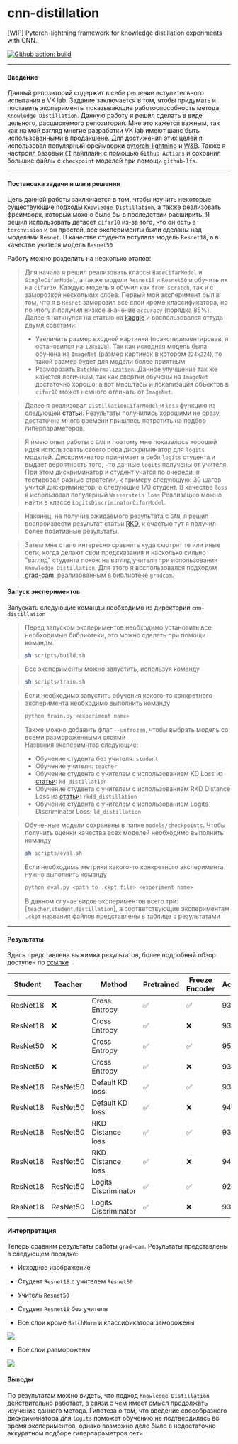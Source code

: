 # cnn-distillation
[WIP] Pytorch-lightning framework for knowledge distillation experiments with CNN.

[![Github action: build](https://github.com/maximzubkov/cnn-distillation/workflows/Build/badge.svg)](https://github.com/maximzubkov/cnn-distillation/actions?query=workflow%3ABuild)

-------
#### Введение

Данный репозиторий содержит в себе решение вступительного испытания в VK lab.
Задание заключается в том, чтобы придумать и поставить эксперименты показывающие 
работоспособность метода `Knowledge Distillation`. 
Данную работу я решил сделать в виде цельного, расширяемого репозитория. 
Мне это кажется важным, так как на мой взгляд многие 
разработки VK lab имеют шанс быть использованными в продакшене. Для достижения этих целей я
использовал популярный фреймворки [pytorch-lightning](https://pytorch-lightning.readthedocs.io/en/l…) 
и [W&B](https://wandb.ai). Также я настроил базовый `CI` пайплайн 
с помощью `Github Actions` и сохранил большие файлы с `checkpoint` моделей
при помощи `github-lfs`. 

-------
#### Постановка задачи и шаги решения

Цель данной работы заключается в том, чтобы изучить некоторые существующие подходы 
`Knowledge Distillation`, а также реализовать фреймворк, который можно 
было бы в последствии расширить. Я решил использовать датасет `cifar10` 
из-за того, что он есть в `torchvision` и он простой, все эксперименты
были сделаны над моделями `Resnet`. В качестве студента вступала модель `Resnet18`, а
в качестве учителя модель `Resnet50`

Работу можно разделить на несколько этапов:
> Для начала я решил реализовать классы `BaseCifarModel` и `SingleCifarModel`, а также 
> модели `Resnet18` и `Resnet50` и обучить их на `cifar10`. 
> Каждую модель я обучил как `from scratch`, так и c заморозкой нескольких слоев. 
> Первый мой эксперимент был в том, что я в `Resnet` заморозил все слои кроме классификатора, 
> но по итогу я получил низкое значение `accuracy` (порядка 85%). Далее я наткнулся на 
> статью на [kaggle](https://www.kaggle.com/nkaenzig/cnn-transfer-learning-secrets) и 
> воспользовался оттуда двумя советами:
> * Увеличить размер входной картинки (поэкспериментировав, я остановился на `128x128`). 
> Так как исходная модель была обучена на `ImageNet` (размер картинок в котором `224x224`), 
> то такой размер будет для модели более приятным
> * Разморозить `BatchNormalization`. Данное улучшение так же кажется логичным, 
> так как свертки обучены на `ImageNet`
> достаточно хорошо, а вот масштабы и локализация объектов в `cifar10` 
> может немного отличать от `ImageNet`.

> Далее я реализовал `DistillationCifarModel` и `loss` функцию из следующей 
> [статьи](http://cs230.stanford.edu/files_winter_2018/projects/6940224.pdf).
> Результаты получились хорошими не сразу, достаточно много времени пришлось 
> потратить на подбор гиперпараметеров.

> Я имею опыт работы с `GAN` и поэтому мне показалось хорошей идея использовать
> своего рода дискриминатор для `logits` моделей. Дискриминатор принимает в себя 
> `logits` студента и выдает вероятность того, что данные `logits` получены от 
> учителя. При этом дискриминатор и студент учатся по очереди, я тестировал разные 
> стратегии, к примеру следующую: 30 шагов учится дискриминатор,
> а следующие 170 студент. В качестве `loss` я использовал популярный `Wasserstein loss`
> Реализацию можно найти в классе `LogitsDiscriminatorCifarModel`.

> Наконец, не получив ожидаемого результата с `GAN`, я решил воспроизвести результат
> статьи [RKD](https://arxiv.org/pdf/1904.05068.pdf), к счастью тут я получил более 
> позитивные результаты.

> Затем мне стало интересно сравнить куда смотрят те или иные сети, когда делают свои 
> предсказания и насколько сильно "взгляд" студента похож на взгляд учителя при 
> использовании `Knowledge Distillation`. Для этого я воспользовался подходом 
> [grad-cam](https://arxiv.org/abs/1610.02391), реализованным в библиотеке `gradcam`.

#### Запуск экспериментов

Запускать следующие команды необходимо из директории `cnn-distillation` 
> Перед запуском экспериментов необходимо установить все необходимые библиотеки, 
это можно сделать при помощи команды.
> ```bash
> sh scripts/build.sh
> ```

> Все эксперименты можно запустить, используя команду 
> ```bash
> sh scripts/train.sh
> ```

> Если необходимо запустить обучения какого-то конкретного эксперимента необходимо 
> выполнить команду
> ```bash
> python train.py <experiment name> 
> ```
> Также можно добавить флаг `--unfrozen`, чтобы выбрать модель со всеми размороженными слоями  
> Названия эксперимнтов следующие:
> * Обучение студента без учителя: `student`
> * Обучение учителя: `teacher`
> * Обучение студента c учителем с использованием KD Loss 
> из [статьи](http://cs230.stanford.edu/files_winter_2018/projects/6940224.pdf): `kd_distillation`
> * Обучение студента c учителем с использованием RKD Distance Loss 
> из [статьи](https://arxiv.org/pdf/1904.05068.pdf): `rkdd_distillation`
> * Обучение студента c учителем с использованием Logits Discriminator Loss: `ld_distillation`

> Обученные модели сохранены в папке `models/checkpoints`. Чтобы получить оценки 
> качества всех моделей необходимо выполнить команду 
> ```bash
> sh scripts/eval.sh
> ```
> Если необходимы метрики какого-то конкретного эксперимента нужно 
> выполнить команду
>```bash
> python eval.py <path to .ckpt file> <experiment name>
> ```
> В данном случае видов экспериментов всего три: [`teacher`,`student`,`distillation`],
> а соответствующие экспериментам `.ckpt` названия файлов представлены в таблице с результатами 

-------
#### Результаты 

Здесь представлена выжимка результатов, более подробный обзор доступен по [ссылке](https://wandb.ai/maximzubkov/distillation-freezed-KD/reports/Validation-Report--VmlldzoyNTQzMDg?accessToken=4ge4d4rzrofag42riufy0xkkwr8e7l1pqn3285buckb0rw3z6nqk1493861f0cuu)

| Student  | Teacher  | Method                | Pretrained | Freeze Encoder | Accuracy | `.ckpt` file                     |
|----------|----------|-----------------------|------------|----------------|----------|----------------------------------|
| ResNet18 | ❌        | Cross Entropy        |     ✅      |       ✅       |  93.05   |student.ckpt                      |
| ResNet18 | ❌        | Cross Entropy        |     ✅      |       ❌       |  93.65   |student_unfrozen.ckpt             | 
| ResNet50 | ❌        | Cross Entropy        |     ✅      |       ✅       |  95.71   |teacher.ckpt                      |
| ResNet50 | ❌        | Cross Entropy        |     ✅      |       ❌       |  93.83   |teacher_unfrozen.ckpt             |
| ResNet18 | ResNet50  | Default KD loss      |     ✅     |       ✅        |  93.29   |distillation_kd.ckpt              |
| ResNet18 | ResNet50  | Default KD loss      |     ✅     |       ❌        |  94.26   |distillation_kd_unfrozen.ckpt     |
| ResNet18 | ResNet50  | RKD Distance loss    |     ✅     |       ✅        |  93.24   |distillation_rkdd.ckpt            |
| ResNet18 | ResNet50  | RKD Distance loss    |     ✅     |       ❌        |  94.43   |distillation_rkdd_unfrozen.ckpt   |
| ResNet18 | ResNet50  | Logits Discriminator |     ✅     |       ✅        |  92.56   |distillation_ld.ckpt              |
| ResNet18 | ResNet50  | Logits Discriminator |     ✅     |       ❌        |  93.46   |distillation_ld_unfrozen.ckpt     |

#### Интерпретация

Теперь сравним результаты работы `grad-cam`. Результаты представлены в следующем 
порядке:
* Исходное изображение
* Студент `Resnet18` с учителем `Resnet50`
* Учитель `Resnet50`
* Студент `Resnet18` без учителя

* Все слои кроме `BatchNorm` и классификатора заморожены

![](imgs/wagon.png)
* Все слои разморожены

![](imgs/wagon_unf.png)

#### Выводы

По результатам можно видеть, что подход `Knowledge Distillation` действительно 
работает, в связи с чем имеет смысл продолжать изучение данного метода. Гипотеза 
о том, что введение своеобразного дискриминатора для `logits` поможет обучению
не подтвердилась во время экспериментов, однако возможно дело было в недостаточно 
аккуратном подборе гиперпараметров сети